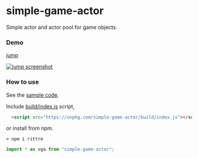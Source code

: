 # simple-game-actor

Simple actor and actor pool for game objects.

### Demo

[jump](https://abagames.github.io/simple-game-actor/index.html?jump)

[![jump screenshot](https://abagames.github.io/simple-game-actor/jump.gif)](https://abagames.github.io/simple-game-actor/index.html?jump)

### How to use

See the [sample code](https://github.com/abagames/simple-game-actor/blob/master/src/samples/jump.ts).

Include [build/index.js](https://github.com/abagames/simple-game-actor/blob/master/build/index.js) script,

```html
  <script src="https://unpkg.com/simple-game-actor/build/index.js"></script>
```

or install from npm.

```
> npm i rittre
```

```js
import * as sga from "simple-game-actor";
```
